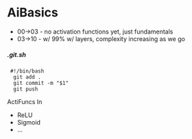 # AiBasics


* 00->03 - no activation functions yet, just fundamentals
* 03->10 - w/ 99% w/ layers, complexity increasing as we go
##### .git.sh
```
 #!/bin/bash
  git add .
  git commit -m "$1"
  git push
```

ActiFuncs In
* ReLU
* Sigmoid
* ...

